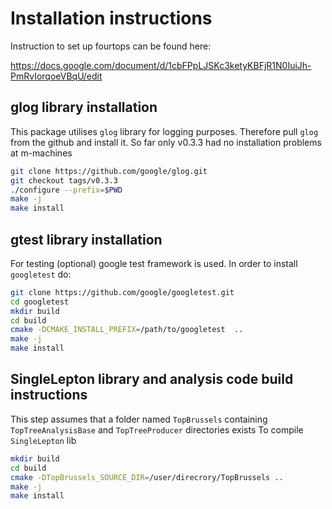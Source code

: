 # Installation instructions

Instruction to set up fourtops can be found here:

https://docs.google.com/document/d/1cbFPpLJSKc3ketyKBFjR1N0IuiJh-PmRvIorqoeVBqU/edit


## glog library installation
This package utilises `glog` library for logging purposes. Therefore pull `glog` from the github and install it.
So far only v0.3.3 had no installation problems at m-machines

```sh
git clone https://github.com/google/glog.git
git checkout tags/v0.3.3
./configure --prefix=$PWD
make -j
make install
```

## gtest library installation
For testing (optional) google test framework is used. In order to install `googletest` do:

```sh
git clone https://github.com/google/googletest.git
cd googletest
mkdir build
cd build
cmake -DCMAKE_INSTALL_PREFIX=/path/to/googletest  ..
make -j
make install
```

## SingleLepton library and analysis code build instructions
This step assumes that a folder named `TopBrussels` containing `TopTreeAnalysisBase` and `TopTreeProducer` directories exists
To compile `SingleLepton` lib
```sh
mkdir build
cd build
cmake -DTopBrussels_SOURCE_DIR=/user/direcrory/TopBrussels ..
make -j
make install
```
